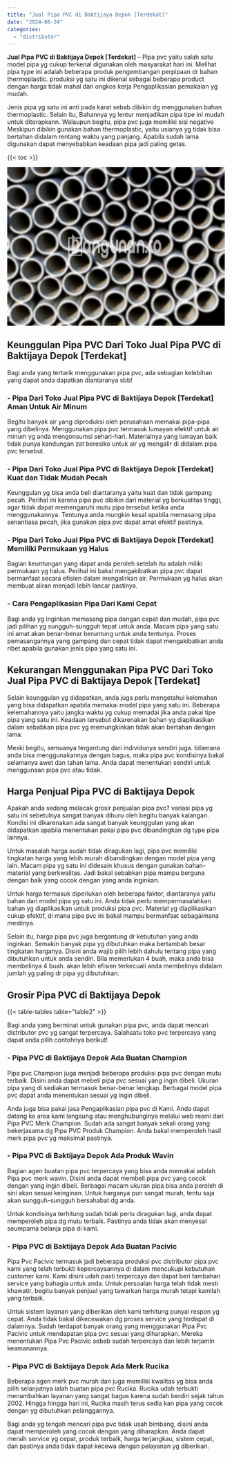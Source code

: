 ```yaml
---
title: "Jual Pipa PVC di Baktijaya Depok [Terdekat]"
date: "2024-08-24"
categories: 
  - "distributor"
---
```


**Jual Pipa PVC di Baktijaya Depok \[Terdekat\]** – Pipa pvc yaitu salah satu model pipa yg cukup terkenal digunakan oleh masyarakat hari ini. Melihat pipa type ini adalah beberapa produk pengembangan perpipaan dr bahan thermoplastic. produksi yg satu ini dikenal sebagai beberapa product dengan harga tidak mahal dan ongkos kerja Pengaplikasian pemakaian yg mudah.

Jenis pipa yg satu ini anti pada karat sebab dibikin dg menggunakan bahan thermoplastic. Selain itu, Bahannya yg lentur menjadikan pipa tipe ini mudah untuk diterapkann. Walaupun begitu, pipa pvc juga memiliki sisi negative Meskipun dibikin gunakan bahan thermoplastic, yaitu usianya yg tidak bisa bertahan didalam rentang waktu yang panjang. Apabila sudah lama digunakan dapat menyebabkan keadaan pipa jadi paling getas.

{{< toc >}}

![Jual Pipa PVC di Baktijaya Depok [Terdekat]](/images/jaul-pipa-pvc-50.png)

## Keunggulan Pipa PVC Dari Toko Jual Pipa PVC di Baktijaya Depok \[Terdekat\]

Bagi anda yang tertarik menggunakan pipa pvc, ada sebagian kelebihan yang dapat anda dapatkan diantaranya sbb!

### \- Pipa Dari Toko Jual Pipa PVC di Baktijaya Depok \[Terdekat\] Aman Untuk Air Minum

Begitu banyak air yang diproduksi oleh perusahaan memakai pipa-pipa yang dibelinya. Menggunakan pipa pvc termasuk lumayan efektif untuk air minum yg anda mengonsumsi sehari-hari. Materialnya yang lumayan baik tidak punya kandungan zat beresiko untuk air yg mengalir di didalam pipa pvc tersebut.

### \- Pipa Dari Toko Jual Pipa PVC di Baktijaya Depok \[Terdekat\] Kuat dan Tidak Mudah Pecah

Keunggulan yg bisa anda beli diantaranya yaitu kuat dan tidak gampang pecah. Perihal ini karena pipa pvc dibikin dari material yg berkualitas tinggi, agar tidak dapat memengaruhi mutu pipa tersebut ketika anda menggunakannya. Tentunya anda mungkin kesal apabila memasang pipa senantiasa pecah, jika gunakan pipa pvc dapat amat efektif pastinya.

### \- Pipa Dari Toko Jual Pipa PVC di Baktijaya Depok \[Terdekat\] Memiliki Permukaan yg Halus

Bagian keuntungan yang dapat anda peroleh setelah itu adalah miliki permukaan yg halus. Perihal ini bakal mengakibatkan pipa pvc dapat bermanfaat secara efisien dalam mengalirkan air. Permukaan yg halus akan membuat aliran menjadi lebih lancar pastinya.

### \- Cara Pengaplikasian Pipa Dari Kami Cepat

Bagi anda yg inginkan memasang pipa dengan cepat dan mudah, pipa pvc jadi pilihan yg sungguh-sungguh tepat untuk anda. Macam pipa yang satu ini amat akan benar-benar beruntung untuk anda tentunya. Proses pemasangannya yang gampang dan cepat tidak dapat mengakibatkan anda ribet apabila gunakan jenis pipa yang satu ini.

## Kekurangan Menggunakan Pipa PVC Dari Toko Jual Pipa PVC di Baktijaya Depok \[Terdekat\]

Selain keunggulan yg didapatkan, anda juga perlu mengetahui kelemahan yang bisa didapatkan apabila memakai model pipa yang satu ini. Beberapa kelemahannya yaitu jangka waktu yg cukup memadai jika anda pakai tipe pipa yang satu ini. Keadaan tersebut dikarenakan bahan yg diaplikasikan dalam sebabkan pipa pvc yg memungkinkan tidak akan bertahan dengan lama.

Meski begitu, semuanya tergantung dari individunya sendiri juga. bilamana anda bisa menggunakannya dengan bagus, maka pipa pvc kondisinya bakal selamanya awet dan tahan lama. Anda dapat menentukan sendiri untuk menggunaan pipa pvc atau tidak.

## Harga Penjual Pipa PVC di Baktijaya Depok

Apakah anda sedang melacak grosir penjualan pipa pvc? variasi pipa yg satu ini sebetulnya sangat banyak diburu oleh begitu banyak kalangan. Kondisi ini dikarenakan ada sangat banyak keunggulan yang akan didapatkan apabila menentukan pakai pipa pvc dibandingkan dg type pipa lainnya.

Untuk masalah harga sudah tidak diragukan lagi, pipa pvc memiliki tingkatan harga yang lebih murah dibandingkan dengan model pipa yang lain. Macam pipa yg satu ini didesain khusus dengan gunakan bahan-material yang berkwalitas. Jadi bakal sebabkan pipa mampu berguna dengan baik yang cocok dengan yang anda inginkan.

Untuk harga termasuk diperlukan oleh beberapa faktor, diantaranya yaitu bahan dari model pipa yg satu ini. Anda tidak perlu mempermasalahkan bahan yg diaplikasikan untuk produksi pipa pvc. Material yg diaplikasikan cukup efektif, di mana pipa pvc ini bakal mampu bermanfaat sebagaimana mestinya.

Selain itu, harga pipa pvc juga bergantung dr kebutuhan yang anda inginkan. Semakin banyak pipa yg dibutuhkan maka bertambah besar tingkatan harganya. Disini anda wajib pilih lebih dahulu tentang pipa yang dibutuhkan untuk anda sendiri. Bila memerlukan 4 buah, maka anda bisa membelinya 4 buah. akan lebih efisien terkecuali anda membelinya didalam jumlah yg paling dr pipa yg dibutuhkan.

## Grosir Pipa PVC di Baktijaya Depok

{{< table-tables table="table2" >}}

Bagi anda yang berminat untuk gunakan pipa pvc, anda dapat mencari distributor pvc yg sangat terpercaya. Salahsatu toko pvc terpercaya yang dapat anda pilih contohnya berikut!

### \- Pipa PVC di Baktijaya Depok Ada Buatan Champion

Pipa pvc Champion juga menjadi beberapa produksi pipa pvc dengan mutu terbaik. Disini anda dapat mebeli pipa pvc sesuai yang ingin dibeli. Ukuran pipa yang di sediakan termasuk benar-benar lengkap. Berbagai model pipa pvc dapat anda menentukan sesuai yg ingin dibeli.

Anda juga bisa pakai jasa Pengaplikasian pipa pvc di Kami. Anda dapat datang ke area kami langsung atau menghubunginya melalui web resmi dari Pipa PVC Merk Champion. Sudah ada sangat banyak sekali orang yang bekerjasama dg Pipa PVC Produk Champion. Anda bakal memperoleh hasil merk pipa pvc yg maksimal pastinya.

### \- Pipa PVC di Baktijaya Depok Ada Produk Wavin

Bagian agen buatan pipa pvc terpercaya yang bisa anda memakai adalah Pipa pvc merk wavin. Disini anda dapat membeli pipa pvc yang cocok dengan yang ingin dibeli. Berbagai macam ukuran pipa bisa anda peroleh di sini akan sesuai keinginan. Untuk harganya pun sangat murah, tentu saja akan sungguh-sungguh bersahabat dg anda.

Untuk kondisinya terhitung sudah tidak perlu diragukan lagi, anda dapat memperoleh pipa dg mutu terbaik. Pastinya anda tidak akan menyesal seumpama belanja pipa di kami.

### \- Pipa PVC di Baktijaya Depok Ada Buatan Pacivic

Pipa Pvc Pacivic termasuk jadi beberapa produksi pvc distributor pipa pvc kami yang telah terbukti kepercayaannya di dalam mencukupi kebutuhan customer kami. Kami disini udah pasti terpercaya dan dapat beri tambahan service yang bahagia untuk anda. Untuk persoalan harga telah tidak mesti khawatir, begitu banyak penjual yang tawarkan harga murah tetapi kamilah yang terbaik.

Untuk sistem layanan yang diberikan oleh kami terhitung punyai respon yg cepat. Anda tidak bakal dikecewakan dg proses service yang terdapat di dalamnya. Sudah terdapat banyak orang yang menggunakan Pipa Pvc Pacivic untuk mendapatan pipa pvc sesuai yang diharapkan. Mereka menentukan Pipa Pvc Pacivic sebab sudah terpercaya dan lebih terjamin keamanannya.

### \- Pipa PVC di Baktijaya Depok Ada Merk Rucika

Beberapa agen merk pvc murah dan juga memiliki kwalitas yg bisa anda pilih selanjutnya ialah buatan pipa pvc Rucika. Rucika udah terbukti menambahkan layanan yang sangat bagus karena sudah berdiri sejak tahun 2002. Hingga hingga hari ini, Rucika masih terus sedia kan pipa yang cocok dengan yg dibutuhkan pelanggannya.

Bagi anda yg tengah mencari pipa pvc tidak usah bimbang, disini anda dapat memperoleh yang cocok dengan yang diharapkan. Anda dapat meraih service yg cepat, produk terbaik, harga terjangkau, sistem cepat, dan pastinya anda tidak dapat kecewa dengan pelayanan yg diberikan.
